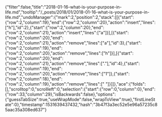 {"filter":false,"title":"2018-01-16-what-is-your-purpose-in-life.md","tooltip":"/_posts/2018/01/2018-01-16-what-is-your-purpose-in-life.md","undoManager":{"mark":2,"position":2,"stack":[[{"start":{"row":2,"column":19},"end":{"row":2,"column":20},"action":"insert","lines":["h"],"id":2},{"start":{"row":2,"column":20},"end":{"row":2,"column":21},"action":"insert","lines":["a"]}],[{"start":{"row":2,"column":20},"end":{"row":2,"column":21},"action":"remove","lines":["a"],"id":3},{"start":{"row":2,"column":19},"end":{"row":2,"column":20},"action":"remove","lines":["h"]}],[{"start":{"row":2,"column":20},"end":{"row":2,"column":21},"action":"remove","lines":["."],"id":4},{"start":{"row":2,"column":19},"end":{"row":2,"column":20},"action":"remove","lines":["1"]},{"start":{"row":2,"column":18},"end":{"row":2,"column":19},"action":"remove","lines":[" "]}]]},"ace":{"folds":[],"scrolltop":0,"scrollleft":0,"selection":{"start":{"row":0,"column":0},"end":{"row":33,"column":29},"isBackwards":false},"options":{"guessTabSize":true,"useWrapMode":false,"wrapToView":true},"firstLineState":0},"timestamp":1531639437432,"hash":"3b47f3a3ec52e5e96a57235c85aac35a308ed637"}